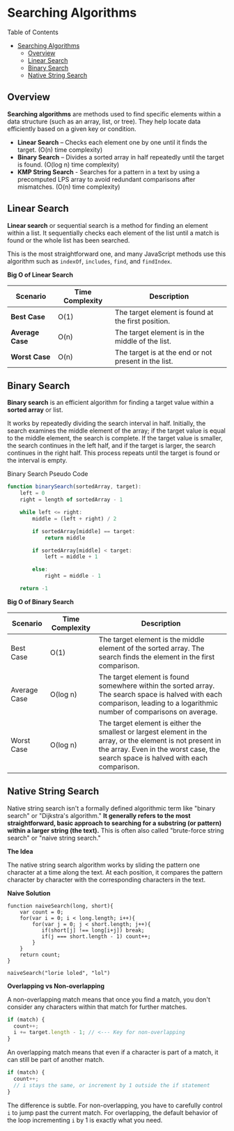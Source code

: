 # Searching Algorithms

Table of Contents

- [Searching Algorithms](#searching-algorithms)
  - [Overview](#overview)
  - [Linear Search](#linear-search)
  - [Binary Search](#binary-search)
  - [Native String Search](#native-string-search)

## Overview

**Searching algorithms** are methods used to find specific elements within a data structure (such as an array, list, or tree). They help locate data efficiently based on a given key or condition.

- **Linear Search** – Checks each element one by one until it finds the target. (O(n) time complexity)
- **Binary Search** – Divides a sorted array in half repeatedly until the target is found. (O(log n) time complexity)
- **KMP String Search** - Searches for a pattern in a text by using a precomputed LPS array to avoid redundant comparisons after mismatches. (O(n) time complexity)

## Linear Search

**Linear search** or sequential search is a method for finding an element within a list. It sequentially checks each element of the list until a match is found or the whole list has been searched.

This is the most straightforward one, and many JavaScript methods use this algorithm such as `indexOf`, `includes`, `find`, and `findIndex`.

**Big O of Linear Search**

| **Scenario**     | **Time Complexity** | **Description**                                      |
| ---------------- | ------------------- | ---------------------------------------------------- |
| **Best Case**    | O(1)                | The target element is found at the first position.   |
| **Average Case** | O(n)                | The target element is in the middle of the list.     |
| **Worst Case**   | O(n)                | The target is at the end or not present in the list. |

## Binary Search

**Binary search** is an efficient algorithm for finding a target value within a **sorted array** or list.

It works by repeatedly dividing the search interval in half. Initially, the search examines the middle element of the array; if the target value is equal to the middle element, the search is complete. If the target value is smaller, the search continues in the left half, and if the target is larger, the search continues in the right half. This process repeats until the target is found or the interval is empty.

Binary Search Pseudo Code

```js
function binarySearch(sortedArray, target):
    left = 0
    right = length of sortedArray - 1

    while left <= right:
        middle = (left + right) / 2

        if sortedArray[middle] == target:
            return middle

        if sortedArray[middle] < target:
            left = middle + 1

        else:
            right = middle - 1

    return -1
```

**Big O of Binary Search**

| Scenario     | Time Complexity | Description                                                                                                                                                                                     |
| ------------ | --------------- | ----------------------------------------------------------------------------------------------------------------------------------------------------------------------------------------------- |
| Best Case    | O(1)            | The target element is the middle element of the sorted array. The search finds the element in the first comparison.                                                                             |
| Average Case | O(log n)        | The target element is found somewhere within the sorted array. The search space is halved with each comparison, leading to a logarithmic number of comparisons on average.                      |
| Worst Case   | O(log n)        | The target element is either the smallest or largest element in the array, or the element is not present in the array. Even in the worst case, the search space is halved with each comparison. |

## Native String Search

Native string search isn't a formally defined algorithmic term like "binary search" or "Dijkstra's algorithm." **It generally refers to the most straightforward, basic approach to searching for a substring (or pattern) within a larger string (the text).** This is often also called "brute-force string search" or "naive string search."

**The Idea**

The native string search algorithm works by sliding the pattern one character at a time along the text. At each position, it compares the pattern character by character with the corresponding characters in the text.

**Naive Solution**

```Js
function naiveSearch(long, short){
    var count = 0;
    for(var i = 0; i < long.length; i++){
        for(var j = 0; j < short.length; j++){
           if(short[j] !== long[i+j]) break;
           if(j === short.length - 1) count++;
        }
    }
    return count;
}

naiveSearch("lorie loled", "lol")
```

**Overlapping vs Non-overlapping**

A non-overlapping match means that once you find a match, you don't consider any characters within that match for further matches.

```js
if (match) {
  count++;
  i += target.length - 1; // <--- Key for non-overlapping
}
```

An overlapping match means that even if a character is part of a match, it can still be part of another match.

```js
if (match) {
  count++;
  // i stays the same, or increment by 1 outside the if statement
}
```

The difference is subtle. For non-overlapping, you have to carefully control `i` to jump past the current match. For overlapping, the default behavior of the loop incrementing `i` by 1 is exactly what you need.
